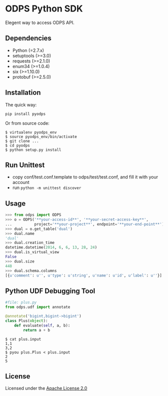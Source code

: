 # ODPS Python SDK

Elegent way to access ODPS API.

## Dependencies

 * Python (=2.7.x)
 * setuptools (>=3.0)
 * requests (>=2.1.0)
 * enum34 (>=1.0.4)
 * six (>=1.10.0)
 * protobuf (>=2.5.0)

## Installation

The quick way:

```
pip install pyodps
```

Or from source code:

```shell
$ virtualenv pyodps_env
$ source pyodps_env/bin/activate
$ git clone ...
$ cd pyodps
$ python setup.py install
```

## Run Unittest

- copy conf/test.conf.template to odps/test/test.conf, and fill it with your account
- run `python -m unittest discover`

## Usage

```python
>>> from odps import ODPS
>>> o = ODPS('**your-access-id**', '**your-secret-access-key**',
...          project='**your-project**', endpoint='**your-end-point**')
>>> dual = o.get_table('dual')
>>> dual.name
'dual'
>>> dual.creation_time
datetime.datetime(2014, 6, 6, 13, 28, 24)
>>> dual.is_virtual_view
False
>>> dual.size
448
>>> dual.schema.columns
[{u'comment': u'', u'type': u'string', u'name': u'id', u'label': u''}]
```

## Python UDF Debugging Tool

```python
#file: plus.py
from odps.udf import annotate

@annotate('bigint,bigint->bigint')
class Plus(object):
    def evaluate(self, a, b):
        return a + b
```

```
$ cat plus.input
1,1
3,2
$ pyou plus.Plus < plus.input
2
5
```

## License

Licensed under the [Apache License 2.0](https://www.apache.org/licenses/LICENSE-2.0.html)
